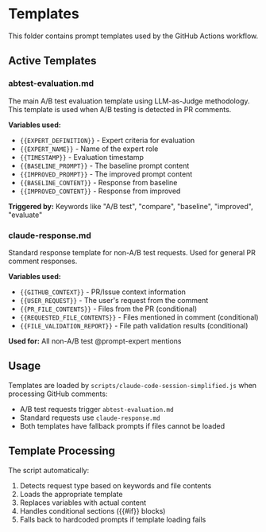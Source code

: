# Templates

This folder contains prompt templates used by the GitHub Actions workflow.

## Active Templates

### abtest-evaluation.md
The main A/B test evaluation template using LLM-as-Judge methodology. This template is used when A/B testing is detected in PR comments.

**Variables used:**
- `{{EXPERT_DEFINITION}}` - Expert criteria for evaluation
- `{{EXPERT_NAME}}` - Name of the expert role
- `{{TIMESTAMP}}` - Evaluation timestamp
- `{{BASELINE_PROMPT}}` - The baseline prompt content
- `{{IMPROVED_PROMPT}}` - The improved prompt content
- `{{BASELINE_CONTENT}}` - Response from baseline
- `{{IMPROVED_CONTENT}}` - Response from improved

**Triggered by:** Keywords like "A/B test", "compare", "baseline", "improved", "evaluate"

### claude-response.md
Standard response template for non-A/B test requests. Used for general PR comment responses.

**Variables used:**
- `{{GITHUB_CONTEXT}}` - PR/Issue context information
- `{{USER_REQUEST}}` - The user's request from the comment
- `{{PR_FILE_CONTENTS}}` - Files from the PR (conditional)
- `{{REQUESTED_FILE_CONTENTS}}` - Files mentioned in comment (conditional)
- `{{FILE_VALIDATION_REPORT}}` - File path validation results (conditional)

**Used for:** All non-A/B test @prompt-expert mentions

## Usage

Templates are loaded by `scripts/claude-code-session-simplified.js` when processing GitHub comments:
- A/B test requests trigger `abtest-evaluation.md`
- Standard requests use `claude-response.md`
- Both templates have fallback prompts if files cannot be loaded

## Template Processing

The script automatically:
1. Detects request type based on keywords and file contents
2. Loads the appropriate template
3. Replaces variables with actual content
4. Handles conditional sections ({{#if}} blocks)
5. Falls back to hardcoded prompts if template loading fails